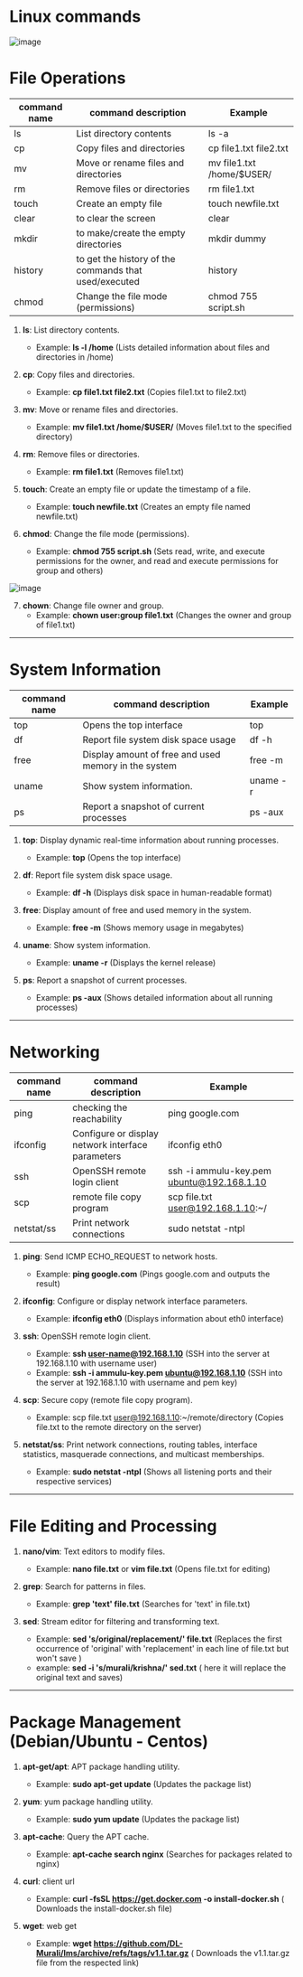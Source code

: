 # Linux commands
![image](https://cdn.hashnode.com/res/hashnode/image/upload/v1678559818323/dda35682-419e-4fa6-b33c-2d59a4b47167.png)


# File Operations  
| command name | command description | Example |
| --- | --- | --- |
| ls | List directory contents | ls -a |
| cp | Copy files and directories | cp file1.txt file2.txt |
| mv | Move or rename files and directories | mv file1.txt /home/$USER/ |
| rm | Remove files or directories | rm file1.txt |
| touch | Create an empty file | touch newfile.txt |
| clear | to clear the screen | clear |
| mkdir | to make/create the empty directories | mkdir dummy |
| history | to get the history of the commands that used/executed | history |
| chmod | Change the file mode (permissions) | chmod 755 script.sh |

1.	**ls**: List directory contents.
    - Example: **ls -l /home** (Lists detailed information about files and directories in /home)

2.	**cp**: Copy files and directories.
    - Example: **cp file1.txt file2.txt** (Copies file1.txt to file2.txt)

3.	**mv**: Move or rename files and directories.
    - Example: **mv file1.txt /home/$USER/** (Moves file1.txt to the specified directory)

4.	**rm**: Remove files or directories.
    - Example: **rm file1.txt** (Removes file1.txt)

5.	**touch**: Create an empty file or update the timestamp of a file.
    - Example: **touch newfile.txt** (Creates an empty file named newfile.txt)

6.	**chmod**: Change the file mode (permissions).
    - Example: **chmod 755 script.sh** (Sets read, write, and execute permissions for the owner, and read and execute permissions for group and others)

![image](https://miro.medium.com/v2/resize:fit:804/0*fcEc9S0TW0J6sUml.png)

7.	**chown**: Change file owner and group.
    - Example: **chown user:group file1.txt** (Changes the owner and group of file1.txt)
-----------------------------------------------------------------------------------------------------------------------
# System Information
| command name | command description | Example |
| --- | --- | --- |
| top | Opens the top interface | top |
| df | Report file system disk space usage | df -h |
| free | Display amount of free and used memory in the system | free -m |
| uname | Show system information. | uname -r |
| ps | Report a snapshot of current processes | ps -aux |

1.	**top**: Display dynamic real-time information about running processes.
    - Example: **top** (Opens the top interface)

2.	**df**: Report file system disk space usage.
    - Example: **df -h** (Displays disk space in human-readable format)

3.	**free**: Display amount of free and used memory in the system.
    - Example: **free -m** (Shows memory usage in megabytes)

4.	**uname**: Show system information.
    - Example: **uname -r** (Displays the kernel release)

5.	**ps**: Report a snapshot of current processes.
    - Example: **ps -aux** (Shows detailed information about all running processes)
--------------------------------------------------------------------------------------------------------------------------
# Networking

| command name | command description | Example |
| --- | --- | --- |
| ping | checking the reachability | ping google.com |
| ifconfig | Configure or display network interface parameters | ifconfig eth0 | 
| ssh | OpenSSH remote login client | ssh -i ammulu-key.pem ubuntu@192.168.1.10 |
| scp | remote file copy program | scp file.txt user@192.168.1.10:~/ | 
| netstat/ss | Print network connections | sudo netstat -ntpl |

1.	**ping**: Send ICMP ECHO_REQUEST to network hosts.
    - Example: **ping google.com** (Pings google.com and outputs the result)

2.	**ifconfig**: Configure or display network interface parameters.
    - Example: **ifconfig eth0** (Displays information about eth0 interface)

3.	**ssh**: OpenSSH remote login client.
    - Example: **ssh user-name@192.168.1.10** (SSH into the server at 192.168.1.10 with username user)
    - Example: **ssh -i ammulu-key.pem ubuntu@192.168.1.10** (SSH into the server at 192.168.1.10 with username and pem key)

4.	**scp**: Secure copy (remote file copy program).
    - Example: scp file.txt user@192.168.1.10:~/remote/directory (Copies file.txt to the remote directory on the server)

5.	**netstat/ss**: Print network connections, routing tables, interface statistics, masquerade connections, and multicast memberships.
    - Example: **sudo netstat -ntpl** (Shows all listening ports and their respective services)
-----------------------------------------------------------------------------------------------------------------------------
# File Editing and Processing
1.	**nano/vim**: Text editors to modify files.
    - Example: **nano file.txt** or **vim file.txt** (Opens file.txt for editing)

2.	**grep**: Search for patterns in files.
    - Example: **grep 'text' file.txt** (Searches for 'text' in file.txt)

3.	**sed**: Stream editor for filtering and transforming text.
    - Example: **sed 's/original/replacement/' file.txt** (Replaces the first occurrence of 'original' with 'replacement' in each line of file.txt but won't save )
    - example: **sed -i 's/murali/krishna/' sed.txt**    ( here it will replace the original text and saves)  

-----------------------------------------------------------------------------------------------------------------------------
# Package Management (Debian/Ubuntu - Centos)
1.	**apt-get/apt**: APT package handling utility.
    - Example: **sudo apt-get update** (Updates the package list)

2.	**yum**: yum package handling utility.
    - Example: **sudo yum update** (Updates the package list)

3.	**apt-cache**: Query the APT cache.
    - Example: **apt-cache search nginx** (Searches for packages related to nginx)

4.  **curl**: client url
    - Example: **curl -fsSL https://get.docker.com -o install-docker.sh** ( Downloads the install-docker.sh file)

5.  **wget**: web get
    - Example: **wget https://github.com/DL-Murali/lms/archive/refs/tags/v1.1.tar.gz** ( Downloads the v1.1.tar.gz file from the respected link)

